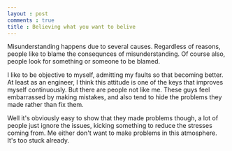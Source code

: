 ```yaml
---
layout : post
comments : true
title : Believing what you want to belive
---
```


Misunderstanding happens due to several causes. Regardless of reasons, people like to blame the consequnces of misunderstanding. Of course also, people look for something or someone to be blamed.

<!--break-->

I like to be objective to myself, admitting my faults so that becoming better. At least as an engineer, I think this attitude is one of the keys that improves myself continuously. But there are people not like me. These guys feel embarrassed by making mistakes, and also tend to hide the problems they made rather than fix them.

Well it's obviously easy to show that they made problems though, a lot of people just ignore the issues, kicking something to reduce the stresses coming from. Me either don't want to make problems in this atmosphere. It's too stuck already.
